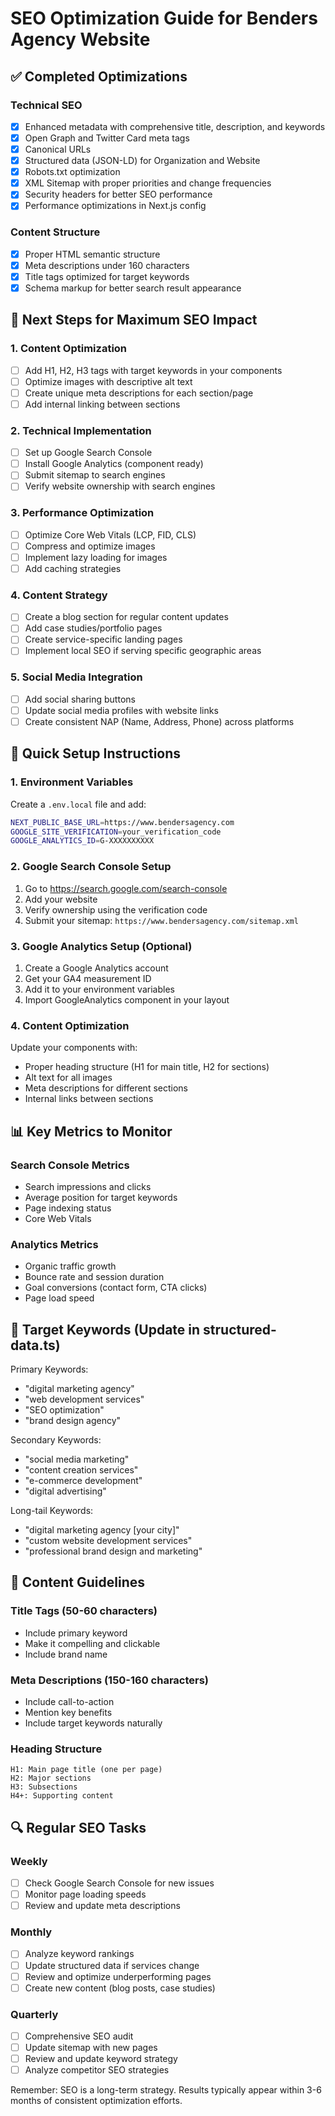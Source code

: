 # SEO Optimization Guide for Benders Agency Website

## ✅ Completed Optimizations

### Technical SEO
- [x] Enhanced metadata with comprehensive title, description, and keywords
- [x] Open Graph and Twitter Card meta tags
- [x] Canonical URLs
- [x] Structured data (JSON-LD) for Organization and Website
- [x] Robots.txt optimization
- [x] XML Sitemap with proper priorities and change frequencies
- [x] Security headers for better SEO performance
- [x] Performance optimizations in Next.js config

### Content Structure
- [x] Proper HTML semantic structure
- [x] Meta descriptions under 160 characters
- [x] Title tags optimized for target keywords
- [x] Schema markup for better search result appearance

## 🚀 Next Steps for Maximum SEO Impact

### 1. Content Optimization
- [ ] Add H1, H2, H3 tags with target keywords in your components
- [ ] Optimize images with descriptive alt text
- [ ] Create unique meta descriptions for each section/page
- [ ] Add internal linking between sections

### 2. Technical Implementation
- [ ] Set up Google Search Console
- [ ] Install Google Analytics (component ready)
- [ ] Submit sitemap to search engines
- [ ] Verify website ownership with search engines

### 3. Performance Optimization
- [ ] Optimize Core Web Vitals (LCP, FID, CLS)
- [ ] Compress and optimize images
- [ ] Implement lazy loading for images
- [ ] Add caching strategies

### 4. Content Strategy
- [ ] Create a blog section for regular content updates
- [ ] Add case studies/portfolio pages
- [ ] Create service-specific landing pages
- [ ] Implement local SEO if serving specific geographic areas

### 5. Social Media Integration
- [ ] Add social sharing buttons
- [ ] Update social media profiles with website links
- [ ] Create consistent NAP (Name, Address, Phone) across platforms

## 🔧 Quick Setup Instructions

### 1. Environment Variables
Create a `.env.local` file and add:
```bash
NEXT_PUBLIC_BASE_URL=https://www.bendersagency.com
GOOGLE_SITE_VERIFICATION=your_verification_code
GOOGLE_ANALYTICS_ID=G-XXXXXXXXXX
```

### 2. Google Search Console Setup
1. Go to https://search.google.com/search-console
2. Add your website
3. Verify ownership using the verification code
4. Submit your sitemap: `https://www.bendersagency.com/sitemap.xml`

### 3. Google Analytics Setup (Optional)
1. Create a Google Analytics account
2. Get your GA4 measurement ID
3. Add it to your environment variables
4. Import GoogleAnalytics component in your layout

### 4. Content Optimization
Update your components with:
- Proper heading structure (H1 for main title, H2 for sections)
- Alt text for all images
- Meta descriptions for different sections
- Internal links between sections

## 📊 Key Metrics to Monitor

### Search Console Metrics
- Search impressions and clicks
- Average position for target keywords
- Page indexing status
- Core Web Vitals

### Analytics Metrics
- Organic traffic growth
- Bounce rate and session duration
- Goal conversions (contact form, CTA clicks)
- Page load speed

## 🎯 Target Keywords (Update in structured-data.ts)

Primary Keywords:
- "digital marketing agency"
- "web development services"
- "SEO optimization"
- "brand design agency"

Secondary Keywords:
- "social media marketing"
- "content creation services"
- "e-commerce development"
- "digital advertising"

Long-tail Keywords:
- "digital marketing agency [your city]"
- "custom website development services"
- "professional brand design and marketing"

## 📝 Content Guidelines

### Title Tags (50-60 characters)
- Include primary keyword
- Make it compelling and clickable
- Include brand name

### Meta Descriptions (150-160 characters)
- Include call-to-action
- Mention key benefits
- Include target keywords naturally

### Heading Structure
```
H1: Main page title (one per page)
H2: Major sections
H3: Subsections
H4+: Supporting content
```

## 🔍 Regular SEO Tasks

### Weekly
- [ ] Check Google Search Console for new issues
- [ ] Monitor page loading speeds
- [ ] Review and update meta descriptions

### Monthly
- [ ] Analyze keyword rankings
- [ ] Update structured data if services change
- [ ] Review and optimize underperforming pages
- [ ] Create new content (blog posts, case studies)

### Quarterly
- [ ] Comprehensive SEO audit
- [ ] Update sitemap with new pages
- [ ] Review and update keyword strategy
- [ ] Analyze competitor SEO strategies

Remember: SEO is a long-term strategy. Results typically appear within 3-6 months of consistent optimization efforts.
